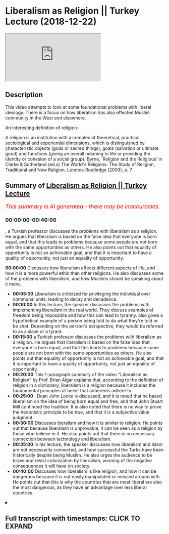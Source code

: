 # Liberalism as Religion || Turkey Lecture (2018-12-22)

<iframe loading='lazy' allow='autoplay' src='https://www.youtube.com/embed/K_5-JhJPTFY'></iframe>

## Description

This video attempts to look at some foundational problems with liberal ideology. There is a focus on how liberalism has also effected Muslim community in the West and elsewhere.

An interesting definition of religion :

A religion is an institution with a complex of theoretical, practical, sociological and experiential
dimensions, which is distinguished by characteristic objects (gods or sacred things), goals
(salvation or ultimate good) and functions (giving an overall meaning to life or providing the
identity or cohesion of a social group).
Byrne, ‘Religion and the Religious’ in Clarke & Sutherland (ed.s) The World's Religions: The Study of Religion, Traditional and New Religion. London: Routledge (2003), p. 7

## Summary of [Liberalism as Religion || Turkey Lecture](https://www.youtube.com/watch?v=K_5-JhJPTFY)

*<span style="color:red; font-size:125%">This summary is AI generated - there may be inaccuracies</span>. [](/)*

### <a onclick="modifyYTiframeseektime('0')">00:00:00-00:40:00</a>

, a Turkish professor discusses the problems with liberalism as a religion. He argues that liberalism is based on the false idea that everyone is born equal, and that this leads to problems because some people are not born with the same opportunities as others. He also points out that equality of opportunity is not an achievable goal, and that it is important to have a quality of opportunity, not just an equality of opportunity.

**<a onclick="modifyYTiframeseektime('0')">00:00:00</a>** Discusses how liberalism affects different aspects of life, and how it is a more powerful ethic than other religions. He also discusses some of the problems with liberalism, and how Muslims should be speaking about it more.

* **<a onclick="modifyYTiframeseektime('300')">00:05:00</a>** Liberalism is criticized for privileging the individual over communal units, leading to decay and decadence.
* **<a onclick="modifyYTiframeseektime('600')">00:10:00</a>** In this lecture, the speaker discusses the problems with implementing liberalism in the real world. They discuss examples of freedom being impossible and how this can lead to tyranny. also gives a hypothetical example of a person being told to do what they're told or be shot. Depending on the person's perspective, they would be referred to as a slave or a tyrant.
* **<a onclick="modifyYTiframeseektime('900')">00:15:00</a>**  a Turkish professor discusses the problems with liberalism as a religion. He argues that liberalism is based on the false idea that everyone is born equal, and that this leads to problems because some people are not born with the same opportunities as others. He also points out that equality of opportunity is not an achievable goal, and that it is important to have a quality of opportunity, not just an equality of opportunity.
* **<a onclick="modifyYTiframeseektime('1200')">00:20:00</a>** This 1-paragraph summary of the video "Liberalism as Religion" by Prof. Brian Algar explains that, according to the definition of religion in a dictionary, liberalism is a religion because it includes the fundamental principles of belief that adherents adhere to.
* **<a onclick="modifyYTiframeseektime('1500')">00:25:00</a>** , Dean John Locke is discussed, and it is noted that he based liberalism on the idea of being born equal and free, and that John Stuart Mill continued the tradition. It is also noted that there is no way to prove the hedonistic principle to be true, and that it is a subjective value judgment.
* **<a onclick="modifyYTiframeseektime('1800')">00:30:00</a>** Discusses iberalism and how it is similar to religion. He points out that because liberalism is unprovable, it can be seen as a religion by those who believe in it. He also points out that there is no necessary connection between technology and liberalism.
* **<a onclick="modifyYTiframeseektime('2100')">00:35:00</a>** In his lecture, the speaker discusses how liberalism and Islam are not necessarily connected, and how successful the Turks have been historically despite being Muslim. He also urges the audience to be brave and resist colonization by liberalism, warning of the negative consequences it will have on society.
* **<a onclick="modifyYTiframeseektime('2400')">00:40:00</a>** Discusses how liberalism is like religion, and how it can be dangerous because it is not easily manipulated or messed around with. He points out that this is why the countries that are most liberal are also the most dangerous, as they have an advantage over less liberal countries.

<details><summary><h2>Full transcript with timestamps: CLICK TO EXPAND</h2></summary>

<a onclick="modifyYTiframeseektime('0')">0:00:00</a> okay Sarah you're gone knocks Erica and  
<a onclick="modifyYTiframeseektime('4')">0:00:04</a> iron Fox my ass for Easter piston and  
<a onclick="modifyYTiframeseektime('8')">0:00:08</a> the piston of the facility was fighting  
<a onclick="modifyYTiframeseektime('14')">0:00:14</a> so I want to over you all here as our  
<a onclick="modifyYTiframeseektime('19')">0:00:19</a> first event of the year  
<a onclick="modifyYTiframeseektime('20')">0:00:20</a> as a newly forming student society and  
<a onclick="modifyYTiframeseektime('25')">0:00:25</a> as we all know liberalism  
<a onclick="modifyYTiframeseektime('29')">0:00:29</a> you know affects our big rifle up from  
<a onclick="modifyYTiframeseektime('32')">0:00:32</a> every point every aspect and the more  
<a onclick="modifyYTiframeseektime('35')">0:00:35</a> than just to use and family it max  
<a onclick="modifyYTiframeseektime('39')">0:00:39</a> it impacts your our life and like from  
<a onclick="modifyYTiframeseektime('45')">0:00:45</a> society to family to politics to work  
<a onclick="modifyYTiframeseektime('47')">0:00:47</a> ethics and first almost everything and  
<a onclick="modifyYTiframeseektime('51')">0:00:51</a> therefore we have our honored honorable  
<a onclick="modifyYTiframeseektime('57')">0:00:57</a> guests and conducted a talk about who  
<a onclick="modifyYTiframeseektime('60')">0:01:00</a> lives in here and to talk about how much  
<a onclick="modifyYTiframeseektime('67')">0:01:07</a> she's up a little bit info he's a  
<a onclick="modifyYTiframeseektime('70')">0:01:10</a> British debater and public speaker of  
<a onclick="modifyYTiframeseektime('73')">0:01:13</a> Egyptian descent who in caves and  
<a onclick="modifyYTiframeseektime('75')">0:01:15</a> discussions and politics on wide variety  
<a onclick="modifyYTiframeseektime('77')">0:01:17</a> of topics including religion politics  
<a onclick="modifyYTiframeseektime('80')">0:01:20</a> and society he completed a BA in  
<a onclick="modifyYTiframeseektime('83')">0:01:23</a> politics and MA in history from Queen  
<a onclick="modifyYTiframeseektime('86')">0:01:26</a> Mary University he has told and  
<a onclick="modifyYTiframeseektime('88')">0:01:28</a> instructed closest or nearby readings  
<a onclick="modifyYTiframeseektime('90')">0:01:30</a> and language in many contexts  
<a onclick="modifyYTiframeseektime('92')">0:01:32</a> he has numerous is as live in some  
<a onclick="modifyYTiframeseektime('94')">0:01:34</a> Islamic Sciences and has study in  
<a onclick="modifyYTiframeseektime('96')">0:01:36</a> multiple Islamic seminary including  
<a onclick="modifyYTiframeseektime('100')">0:01:40</a> Asian including Asia to the Institute  
<a onclick="modifyYTiframeseektime('102')">0:01:42</a> which employs a traditional for  
<a onclick="modifyYTiframeseektime('105')">0:01:45</a> attendance part of teaching the  
<a onclick="modifyYTiframeseektime('108')">0:01:48</a> sacrifices Mohammed is currently during  
<a onclick="modifyYTiframeseektime('112')">0:01:52</a> political stories research in some  
<a onclick="modifyYTiframeseektime('114')">0:01:54</a> cities across University of London so I  
<a onclick="modifyYTiframeseektime('118')">0:01:58</a> want to invite for further up to the  
<a onclick="modifyYTiframeseektime('121')">0:02:01</a> stage and on to the speech  
<a onclick="modifyYTiframeseektime('126')">0:02:06</a> so I wanna come what happens layer get  
<a onclick="modifyYTiframeseektime('130')">0:02:10</a> handle a lot of celebs will laugh on le  
<a onclick="modifyYTiframeseektime('133')">0:02:13</a> us I ve woman will air this topic of  
<a onclick="modifyYTiframeseektime('137')">0:02:17</a> liberalism is a very very important one  
<a onclick="modifyYTiframeseektime('139')">0:02:19</a> not least because liberalism is the  
<a onclick="modifyYTiframeseektime('143')">0:02:23</a> leading ethic of the Western world and  
<a onclick="modifyYTiframeseektime('146')">0:02:26</a> obviously the Western world which is the  
<a onclick="modifyYTiframeseektime('150')">0:02:30</a> Europeans and their extensions whose  
<a onclick="modifyYTiframeseektime('152')">0:02:32</a> America now are the hegemonic powers of  
<a onclick="modifyYTiframeseektime('155')">0:02:35</a> the world so to talk about liberalism is  
<a onclick="modifyYTiframeseektime('159')">0:02:39</a> to talk about a very important topic  
<a onclick="modifyYTiframeseektime('161')">0:02:41</a> which I believe in our circles as  
<a onclick="modifyYTiframeseektime('166')">0:02:46</a> Muslims is not spoken about as much as  
<a onclick="modifyYTiframeseektime('169')">0:02:49</a> it should be  
<a onclick="modifyYTiframeseektime('170')">0:02:50</a> there was a time where maybe in Islamic  
<a onclick="modifyYTiframeseektime('174')">0:02:54</a> circles we thought that the global  
<a onclick="modifyYTiframeseektime('176')">0:02:56</a> competitor to Islamic ethics was other  
<a onclick="modifyYTiframeseektime('181')">0:03:01</a> religions so we think for example of  
<a onclick="modifyYTiframeseektime('184')">0:03:04</a> Christianity we think for example of  
<a onclick="modifyYTiframeseektime('187')">0:03:07</a> potentially Hinduism and so on but  
<a onclick="modifyYTiframeseektime('191')">0:03:11</a> research suggests to us that liberalism  
<a onclick="modifyYTiframeseektime('194')">0:03:14</a> is more powerful in terms of demographic  
<a onclick="modifyYTiframeseektime('199')">0:03:19</a> effect than all of those religions and  
<a onclick="modifyYTiframeseektime('202')">0:03:22</a> could be said to be in many ways more  
<a onclick="modifyYTiframeseektime('206')">0:03:26</a> penetrating than even the Islamic ethic  
<a onclick="modifyYTiframeseektime('209')">0:03:29</a> ironically even in Muslim countries so  
<a onclick="modifyYTiframeseektime('212')">0:03:32</a> it's a very important topic to discuss  
<a onclick="modifyYTiframeseektime('215')">0:03:35</a> and I want to divide what I'm going to  
<a onclick="modifyYTiframeseektime('217')">0:03:37</a> talk about today into three different  
<a onclick="modifyYTiframeseektime('218')">0:03:38</a> subsections I don't want to spend too  
<a onclick="modifyYTiframeseektime('221')">0:03:41</a> much time here talking I want to spend a  
<a onclick="modifyYTiframeseektime('223')">0:03:43</a> little bit more time interacting so we  
<a onclick="modifyYTiframeseektime('225')">0:03:45</a> can have a question answer session we  
<a onclick="modifyYTiframeseektime('226')">0:03:46</a> have an all-star cast from London and  
<a onclick="modifyYTiframeseektime('229')">0:03:49</a> Charlotte so it's not just gonna be me  
<a onclick="modifyYTiframeseektime('230')">0:03:50</a> taking the questions it's gonna be me  
<a onclick="modifyYTiframeseektime('233')">0:03:53</a> brother zakir husain brother Hashim I'm  
<a onclick="modifyYTiframeseektime('236')">0:03:56</a> brother Mansour who you guys might be  
<a onclick="modifyYTiframeseektime('238')">0:03:58</a> familiar with all of which have their  
<a onclick="modifyYTiframeseektime('241')">0:04:01</a> kind of subject-specific specialism and  
<a onclick="modifyYTiframeseektime('243')">0:04:03</a> have engaged in numerous debates in and  
<a onclick="modifyYTiframeseektime('246')">0:04:06</a> of themselves so that's something  
<a onclick="modifyYTiframeseektime('248')">0:04:08</a> insha'Allah we can look forward to so  
<a onclick="modifyYTiframeseektime('250')">0:04:10</a> I'm gonna divide this discussion to  
<a onclick="modifyYTiframeseektime('252')">0:04:12</a> three different parts just for brevity  
<a onclick="modifyYTiframeseektime('254')">0:04:14</a> and conciseness the first thing I'm  
<a onclick="modifyYTiframeseektime('257')">0:04:17</a> going to talk about is the discussion  
<a onclick="modifyYTiframeseektime('261')">0:04:21</a> surrounding liberalism in academia the  
<a onclick="modifyYTiframeseektime('264')">0:04:24</a> discussion surrounding liberalism in  
<a onclick="modifyYTiframeseektime('266')">0:04:26</a> academia and in this we're talking about  
<a onclick="modifyYTiframeseektime('269')">0:04:29</a> we're going to be talking about some of  
<a onclick="modifyYTiframeseektime('271')">0:04:31</a> the common critiques of liberalism by  
<a onclick="modifyYTiframeseektime('275')">0:04:35</a> you know academics in the Western world  
<a onclick="modifyYTiframeseektime('278')">0:04:38</a> for example the second thing we're gonna  
<a onclick="modifyYTiframeseektime('280')">0:04:40</a> talk about are the problems with  
<a onclick="modifyYTiframeseektime('283')">0:04:43</a> liberalism even as identified by  
<a onclick="modifyYTiframeseektime('285')">0:04:45</a> liberals themselves some of the issues  
<a onclick="modifyYTiframeseektime('289')">0:04:49</a> when you put liberalism and practical  
<a onclick="modifyYTiframeseektime('291')">0:04:51</a> implementation what are some of the  
<a onclick="modifyYTiframeseektime('293')">0:04:53</a> issues with liberalism and number three  
<a onclick="modifyYTiframeseektime('296')">0:04:56</a> we're going to be talking about the but  
<a onclick="modifyYTiframeseektime('299')">0:04:59</a> it's a big word here I'm going to try  
<a onclick="modifyYTiframeseektime('301')">0:05:01</a> and simplify it when we get to it but  
<a onclick="modifyYTiframeseektime('302')">0:05:02</a> the epistemological problem of him of  
<a onclick="modifyYTiframeseektime('304')">0:05:04</a> liberalism meaning how do we get to know  
<a onclick="modifyYTiframeseektime('307')">0:05:07</a> if the liberalism is true can we prove  
<a onclick="modifyYTiframeseektime('309')">0:05:09</a> it's true and so on and I've done an  
<a onclick="modifyYTiframeseektime('311')">0:05:11</a> essay on this you can check on salamba  
<a onclick="modifyYTiframeseektime('313')">0:05:13</a> aldo UK on a publication section this  
<a onclick="modifyYTiframeseektime('315')">0:05:15</a> was what I focused on in the essay the  
<a onclick="modifyYTiframeseektime('319')">0:05:19</a> epistemological problem of liberalism so  
<a onclick="modifyYTiframeseektime('322')">0:05:22</a> these are the three things that  
<a onclick="modifyYTiframeseektime('323')">0:05:23</a> obviously will link this to Islamic  
<a onclick="modifyYTiframeseektime('324')">0:05:24</a> society and so on so just to get started  
<a onclick="modifyYTiframeseektime('327')">0:05:27</a> with this in terms of liberalism in  
<a onclick="modifyYTiframeseektime('331')">0:05:31</a> terms of the academic discussions that  
<a onclick="modifyYTiframeseektime('334')">0:05:34</a> are had by academics you could say there  
<a onclick="modifyYTiframeseektime('338')">0:05:38</a> have been many different kinds of  
<a onclick="modifyYTiframeseektime('339')">0:05:39</a> critiques levied against liberals by  
<a onclick="modifyYTiframeseektime('342')">0:05:42</a> different Western scholars for example  
<a onclick="modifyYTiframeseektime('347')">0:05:47</a> very famous is the Marxist critique of  
<a onclick="modifyYTiframeseektime('350')">0:05:50</a> economic liberalism the Marxist critique  
<a onclick="modifyYTiframeseektime('353')">0:05:53</a> of economic liberalism and liberalism  
<a onclick="modifyYTiframeseektime('356')">0:05:56</a> itself should not be seen as one  
<a onclick="modifyYTiframeseektime('357')">0:05:57</a> monolithic thing it's divided into  
<a onclick="modifyYTiframeseektime('359')">0:05:59</a> social you know some people to make  
<a onclick="modifyYTiframeseektime('362')">0:06:02</a> things simple divided into social  
<a onclick="modifyYTiframeseektime('364')">0:06:04</a> economic and political yeah so we have  
<a onclick="modifyYTiframeseektime('367')">0:06:07</a> Marxist critiques utilitarian critiques  
<a onclick="modifyYTiframeseektime('369')">0:06:09</a> I mean even Jeremy Bentham himself  
<a onclick="modifyYTiframeseektime('371')">0:06:11</a> attacked what would be then referred to  
<a onclick="modifyYTiframeseektime('374')">0:06:14</a> as liberalism but what's become quite  
<a onclick="modifyYTiframeseektime('377')">0:06:17</a> popular nowadays is something called the  
<a onclick="modifyYTiframeseektime('379')">0:06:19</a> communitarian critique of liberalism  
<a onclick="modifyYTiframeseektime('383')">0:06:23</a> communitarian now who are the  
<a onclick="modifyYTiframeseektime('384')">0:06:24</a> communitarians the communitarians are  
<a onclick="modifyYTiframeseektime('387')">0:06:27</a> basically a group of scholars like  
<a onclick="modifyYTiframeseektime('389')">0:06:29</a> Charles Taylor and Michael Sandel who  
<a onclick="modifyYTiframeseektime('393')">0:06:33</a> who say that liberalism is problematic  
<a onclick="modifyYTiframeseektime('395')">0:06:35</a> because it references the individual in  
<a onclick="modifyYTiframeseektime('399')">0:06:39</a> abstract ation in other words human  
<a onclick="modifyYTiframeseektime('402')">0:06:42</a> beings are not individualistic by  
<a onclick="modifyYTiframeseektime('405')">0:06:45</a> psychological and social necessity there  
<a onclick="modifyYTiframeseektime('408')">0:06:48</a> are more communal creatures hence the  
<a onclick="modifyYTiframeseektime('411')">0:06:51</a> name communitarian so they say that why  
<a onclick="modifyYTiframeseektime('413')">0:06:53</a> do we give they ask the question why do  
<a onclick="modifyYTiframeseektime('415')">0:06:55</a> we give primacy why do we prioritize the  
<a onclick="modifyYTiframeseektime('418')">0:06:58</a> individual over and above for instance  
<a onclick="modifyYTiframeseektime('423')">0:07:03</a> familial or communal units why is it  
<a onclick="modifyYTiframeseektime('427')">0:07:07</a> that the individual they ask yes is  
<a onclick="modifyYTiframeseektime('430')">0:07:10</a> prioritized through human rights because  
<a onclick="modifyYTiframeseektime('433')">0:07:13</a> if you look at for example view and  
<a onclick="modifyYTiframeseektime('434')">0:07:14</a> Human Rights of the 30 articles of the  
<a onclick="modifyYTiframeseektime('436')">0:07:16</a> UN Human Rights you'll find that most of  
<a onclick="modifyYTiframeseektime('439')">0:07:19</a> them if not all of them are centered  
<a onclick="modifyYTiframeseektime('441')">0:07:21</a> around individual human rights you don't  
<a onclick="modifyYTiframeseektime('444')">0:07:24</a> really find as much emphasis if any  
<a onclick="modifyYTiframeseektime('447')">0:07:27</a> emphasis at all on communal or fam  
<a onclick="modifyYTiframeseektime('450')">0:07:30</a> familial rights you don't find that so  
<a onclick="modifyYTiframeseektime('453')">0:07:33</a> the the communitarians would argue this  
<a onclick="modifyYTiframeseektime('455')">0:07:35</a> is problem this is problematic because  
<a onclick="modifyYTiframeseektime('457')">0:07:37</a> why is it that you've been given why is  
<a onclick="modifyYTiframeseektime('461')">0:07:41</a> it that you have this false  
<a onclick="modifyYTiframeseektime('462')">0:07:42</a> presupposition that we are autonomous  
<a onclick="modifyYTiframeseektime('466')">0:07:46</a> and independent when in fact the truth  
<a onclick="modifyYTiframeseektime('468')">0:07:48</a> is were not autonomous and we're totally  
<a onclick="modifyYTiframeseektime('471')">0:07:51</a> interdependent we are dependent  
<a onclick="modifyYTiframeseektime('473')">0:07:53</a> therefore and so this is the the  
<a onclick="modifyYTiframeseektime('477')">0:07:57</a> argument and say that as a result of  
<a onclick="modifyYTiframeseektime('478')">0:07:58</a> that this causes bald decadence and  
<a onclick="modifyYTiframeseektime('480')">0:08:00</a> decay because when you prioritize the  
<a onclick="modifyYTiframeseektime('485')">0:08:05</a> individual over and above the family  
<a onclick="modifyYTiframeseektime('487')">0:08:07</a> units and the communal units then what  
<a onclick="modifyYTiframeseektime('489')">0:08:09</a> you have is you have the individuals  
<a onclick="modifyYTiframeseektime('493')">0:08:13</a> atomized this is the word they use  
<a onclick="modifyYTiframeseektime('495')">0:08:15</a> atomized in society almost as if to say  
<a onclick="modifyYTiframeseektime('498')">0:08:18</a> that there is no common linkage between  
<a onclick="modifyYTiframeseektime('500')">0:08:20</a> those individuals now live the  
<a onclick="modifyYTiframeseektime('503')">0:08:23</a> individual individual ists the Liberals  
<a onclick="modifyYTiframeseektime('505')">0:08:25</a> they come back and they say but this is  
<a onclick="modifyYTiframeseektime('507')">0:08:27</a> not necessarily the case you can still  
<a onclick="modifyYTiframeseektime('509')">0:08:29</a> give preference to the individual whilst  
<a onclick="modifyYTiframeseektime('512')">0:08:32</a> at the same time you know considering  
<a onclick="modifyYTiframeseektime('515')">0:08:35</a> communal linkages etc but the case  
<a onclick="modifyYTiframeseektime('519')">0:08:39</a> stands for the communitarian  
<a onclick="modifyYTiframeseektime('521')">0:08:41</a> they say look look at society they look  
<a onclick="modifyYTiframeseektime('524')">0:08:44</a> at sociological statistics say  
<a onclick="modifyYTiframeseektime('527')">0:08:47</a> for instance the amount of people the  
<a onclick="modifyYTiframeseektime('529')">0:08:49</a> amount of rape that's going on the  
<a onclick="modifyYTiframeseektime('530')">0:08:50</a> amount of murder that's going on the  
<a onclick="modifyYTiframeseektime('531')">0:08:51</a> amount of XY is that all of those say  
<a onclick="modifyYTiframeseektime('533')">0:08:53</a> the destruction of the family unit and  
<a onclick="modifyYTiframeseektime('535')">0:08:55</a> so on you know and they look at these  
<a onclick="modifyYTiframeseektime('537')">0:08:57</a> indicators as indicative of the  
<a onclick="modifyYTiframeseektime('540')">0:09:00</a> individualistic effect if you like this  
<a onclick="modifyYTiframeseektime('543')">0:09:03</a> is the problem of liberalism they would  
<a onclick="modifyYTiframeseektime('544')">0:09:04</a> say and there's there's an additional  
<a onclick="modifyYTiframeseektime('547')">0:09:07</a> interesting criticism which is that I  
<a onclick="modifyYTiframeseektime('552')">0:09:12</a> think this was made by Michael Sandel  
<a onclick="modifyYTiframeseektime('554')">0:09:14</a> where he said that look liberalism  
<a onclick="modifyYTiframeseektime('557')">0:09:17</a> claims to be neutral it claims to be  
<a onclick="modifyYTiframeseektime('560')">0:09:20</a> neutral so in other words by nature it  
<a onclick="modifyYTiframeseektime('563')">0:09:23</a> doesn't try to favor any of any  
<a onclick="modifyYTiframeseektime('566')">0:09:26</a> particular religious or moral ethic it  
<a onclick="modifyYTiframeseektime('568')">0:09:28</a> doesn't do that but by given individuals  
<a onclick="modifyYTiframeseektime('571')">0:09:31</a> rights and defining what those rights  
<a onclick="modifyYTiframeseektime('574')">0:09:34</a> are you've introduced an ethic here  
<a onclick="modifyYTiframeseektime('577')">0:09:37</a> which is biased by definition so you  
<a onclick="modifyYTiframeseektime('580')">0:09:40</a> can't maintain a neutral thesis and at  
<a onclick="modifyYTiframeseektime('583')">0:09:43</a> the same time say well individuals  
<a onclick="modifyYTiframeseektime('586')">0:09:46</a> should be given preference because this  
<a onclick="modifyYTiframeseektime('587')">0:09:47</a> would be a contradiction and this is a  
<a onclick="modifyYTiframeseektime('589')">0:09:49</a> very good argument it's a very strong  
<a onclick="modifyYTiframeseektime('591')">0:09:51</a> argument because how could it be the  
<a onclick="modifyYTiframeseektime('593')">0:09:53</a> case that liberalism is on one hand  
<a onclick="modifyYTiframeseektime('597')">0:09:57</a> neutral objective meaning it's looking  
<a onclick="modifyYTiframeseektime('601')">0:10:01</a> at all things equally to use libertarian  
<a onclick="modifyYTiframeseektime('605')">0:10:05</a> jargon but at the same time it's giving  
<a onclick="modifyYTiframeseektime('609')">0:10:09</a> more preference to individual rights  
<a onclick="modifyYTiframeseektime('611')">0:10:11</a> over and above familial and communal  
<a onclick="modifyYTiframeseektime('612')">0:10:12</a> rights this is not a neutral objective  
<a onclick="modifyYTiframeseektime('615')">0:10:15</a> stance and so someone like Michael  
<a onclick="modifyYTiframeseektime('617')">0:10:17</a> Sandel will say there should be a  
<a onclick="modifyYTiframeseektime('621')">0:10:21</a> process of arbitration whereby all of  
<a onclick="modifyYTiframeseektime('625')">0:10:25</a> the ideas even if they are moral ideas  
<a onclick="modifyYTiframeseektime('627')">0:10:27</a> or if they're religious ideas are put on  
<a onclick="modifyYTiframeseektime('630')">0:10:30</a> the table and there is a democratization  
<a onclick="modifyYTiframeseektime('632')">0:10:32</a> of ideas in this sense and then a  
<a onclick="modifyYTiframeseektime('635')">0:10:35</a> process of arbitration where we choose  
<a onclick="modifyYTiframeseektime('638')">0:10:38</a> which ones we think are the right ones  
<a onclick="modifyYTiframeseektime('641')">0:10:41</a> or the correct ones and so on because  
<a onclick="modifyYTiframeseektime('642')">0:10:42</a> the neutral thesis cannot be maintained  
<a onclick="modifyYTiframeseektime('645')">0:10:45</a> so if the mutual caesars cannot be  
<a onclick="modifyYTiframeseektime('647')">0:10:47</a> maintained you might as well put  
<a onclick="modifyYTiframeseektime('649')">0:10:49</a> everything on the table and let people  
<a onclick="modifyYTiframeseektime('651')">0:10:51</a> decide and this is a very strong  
<a onclick="modifyYTiframeseektime('654')">0:10:54</a> argument but of course this is where you  
<a onclick="modifyYTiframeseektime('656')">0:10:56</a> find tensions between secularism lip  
<a onclick="modifyYTiframeseektime('659')">0:10:59</a> and democracy because we always think  
<a onclick="modifyYTiframeseektime('663')">0:11:03</a> that liberal democracies liberalism and  
<a onclick="modifyYTiframeseektime('667')">0:11:07</a> democracy work hand-in-hand like a hand  
<a onclick="modifyYTiframeseektime('669')">0:11:09</a> in a glove but there are tensions  
<a onclick="modifyYTiframeseektime('671')">0:11:11</a> between liberalism and democracy and  
<a onclick="modifyYTiframeseektime('674')">0:11:14</a> secularism and this is one of them you  
<a onclick="modifyYTiframeseektime('676')">0:11:16</a> can have in liberal democracies as  
<a onclick="modifyYTiframeseektime('678')">0:11:18</a> possible and you can have Democratic  
<a onclick="modifyYTiframeseektime('679')">0:11:19</a> tyrannies that's also possible so it's  
<a onclick="modifyYTiframeseektime('682')">0:11:22</a> not necessarily the case that just  
<a onclick="modifyYTiframeseektime('684')">0:11:24</a> because you have liberalism that you  
<a onclick="modifyYTiframeseektime('686')">0:11:26</a> should have democracy and secularism as  
<a onclick="modifyYTiframeseektime('688')">0:11:28</a> always following suit like a shadow of  
<a onclick="modifyYTiframeseektime('689')">0:11:29</a> the intellectual ideology no it doesn't  
<a onclick="modifyYTiframeseektime('692')">0:11:32</a> work like that and so therefore we see  
<a onclick="modifyYTiframeseektime('696')">0:11:36</a> here some tensions because secularism is  
<a onclick="modifyYTiframeseektime('701')">0:11:41</a> the you're divorcing the state and  
<a onclick="modifyYTiframeseektime('704')">0:11:44</a> religion and the church but according to  
<a onclick="modifyYTiframeseektime('707')">0:11:47</a> these kinds of communitarian theses you  
<a onclick="modifyYTiframeseektime('710')">0:11:50</a> shouldn't divorce them because by  
<a onclick="modifyYTiframeseektime('712')">0:11:52</a> divorcing them  
<a onclick="modifyYTiframeseektime('713')">0:11:53</a> you're not giving that human being in  
<a onclick="modifyYTiframeseektime('716')">0:11:56</a> society an ability to express their  
<a onclick="modifyYTiframeseektime('720')">0:12:00</a> identity in the most democratic or  
<a onclick="modifyYTiframeseektime('722')">0:12:02</a> liberal way possible you can't tell  
<a onclick="modifyYTiframeseektime('724')">0:12:04</a> someone look be yourself do whatever you  
<a onclick="modifyYTiframeseektime('726')">0:12:06</a> want to do and then they tell you look  
<a onclick="modifyYTiframeseektime('728')">0:12:08</a> I'm a Muslim I'm a Christian I'm a Jew  
<a onclick="modifyYTiframeseektime('730')">0:12:10</a> and so on and you say but hold on all of  
<a onclick="modifyYTiframeseektime('732')">0:12:12</a> that stuff we don't want to hear about  
<a onclick="modifyYTiframeseektime('733')">0:12:13</a> it but that's that is what defines the  
<a onclick="modifyYTiframeseektime('735')">0:12:15</a> individual so communitarian would say  
<a onclick="modifyYTiframeseektime('737')">0:12:17</a> this is a contradiction you can't tell  
<a onclick="modifyYTiframeseektime('740')">0:12:20</a> me to express myself but then when I  
<a onclick="modifyYTiframeseektime('742')">0:12:22</a> come to do so through religious  
<a onclick="modifyYTiframeseektime('744')">0:12:24</a> terminologies for example or phraseology  
<a onclick="modifyYTiframeseektime('746')">0:12:26</a> you tell me to be quiet  
<a onclick="modifyYTiframeseektime('748')">0:12:28</a> and this is why secularism is  
<a onclick="modifyYTiframeseektime('751')">0:12:31</a> problematic from a liberal perspective  
<a onclick="modifyYTiframeseektime('753')">0:12:33</a> and that's never thought about we always  
<a onclick="modifyYTiframeseektime('756')">0:12:36</a> saw a wise secular and secularism  
<a onclick="modifyYTiframeseektime('757')">0:12:37</a> problematic then we go into religious  
<a onclick="modifyYTiframeseektime('759')">0:12:39</a> jargon oh because it goes against God's  
<a onclick="modifyYTiframeseektime('761')">0:12:41</a> law and whatnot we don't even need to go  
<a onclick="modifyYTiframeseektime('762')">0:12:42</a> there we can we can show you how  
<a onclick="modifyYTiframeseektime('765')">0:12:45</a> secularism is problematic from a liberal  
<a onclick="modifyYTiframeseektime('768')">0:12:48</a> perspective when was the last time you  
<a onclick="modifyYTiframeseektime('770')">0:12:50</a> heard that ever being said by someone  
<a onclick="modifyYTiframeseektime('771')">0:12:51</a> right or liberalism is problematic from  
<a onclick="modifyYTiframeseektime('774')">0:12:54</a> a democratic perspective and so on these  
<a onclick="modifyYTiframeseektime('778')">0:12:58</a> tensions exist so with this I'm going to  
<a onclick="modifyYTiframeseektime('782')">0:13:02</a> move on swiftly to the next part of this  
<a onclick="modifyYTiframeseektime('786')">0:13:06</a> discussion which i think is an easy way  
<a onclick="modifyYTiframeseektime('788')">0:13:08</a> to segue now because we talked about  
<a onclick="modifyYTiframeseektime('790')">0:13:10</a> what are the problems in implementing  
<a onclick="modifyYTiframeseektime('794')">0:13:14</a> with liberalism and I've already kind of  
<a onclick="modifyYTiframeseektime('797')">0:13:17</a> touched upon this is that you have these  
<a onclick="modifyYTiframeseektime('800')">0:13:20</a> superfluous notions these abstracted  
<a onclick="modifyYTiframeseektime('803')">0:13:23</a> notions that only makes sense in the  
<a onclick="modifyYTiframeseektime('806')">0:13:26</a> theoretical world and one once you put  
<a onclick="modifyYTiframeseektime('808')">0:13:28</a> them in the real world they don't really  
<a onclick="modifyYTiframeseektime('810')">0:13:30</a> mean much I'll give you a couple of  
<a onclick="modifyYTiframeseektime('811')">0:13:31</a> examples one of them is freedom  
<a onclick="modifyYTiframeseektime('815')">0:13:35</a> obviously a liberal believes in freedom  
<a onclick="modifyYTiframeseektime('817')">0:13:37</a> yes so what is liberalism say look is  
<a onclick="modifyYTiframeseektime('819')">0:13:39</a> freedom to do whatever I want to do if  
<a onclick="modifyYTiframeseektime('821')">0:13:41</a> you go on the dictionary the Oxford  
<a onclick="modifyYTiframeseektime('823')">0:13:43</a> Dictionary say go define freedom the  
<a onclick="modifyYTiframeseektime('826')">0:13:46</a> ability to do whatever you want to do  
<a onclick="modifyYTiframeseektime('828')">0:13:48</a> the ability to do whatever you want to  
<a onclick="modifyYTiframeseektime('831')">0:13:51</a> do  
<a onclick="modifyYTiframeseektime('831')">0:13:51</a> that's impossible for any human being  
<a onclick="modifyYTiframeseektime('834')">0:13:54</a> it's a utopian concept that has no  
<a onclick="modifyYTiframeseektime('838')">0:13:58</a> bearing on the real world how can you do  
<a onclick="modifyYTiframeseektime('840')">0:14:00</a> ever you want to do you're always going  
<a onclick="modifyYTiframeseektime('842')">0:14:02</a> to be curtailed by some kind of  
<a onclick="modifyYTiframeseektime('844')">0:14:04</a> environment or otherwise extraneous  
<a onclick="modifyYTiframeseektime('846')">0:14:06</a> variable yes if you go to the whatever  
<a onclick="modifyYTiframeseektime('850')">0:14:10</a> example you want to give them and  
<a onclick="modifyYTiframeseektime('852')">0:14:12</a> everything you're cut you can't do ever  
<a onclick="modifyYTiframeseektime('853')">0:14:13</a> you want to do simple as that okay you  
<a onclick="modifyYTiframeseektime('856')">0:14:16</a> cannot do whatever you want to do that's  
<a onclick="modifyYTiframeseektime('858')">0:14:18</a> a false notion so some define it like  
<a onclick="modifyYTiframeseektime('862')">0:14:22</a> Nozick and others like some liberal  
<a onclick="modifyYTiframeseektime('864')">0:14:24</a> thinkers as freedom from coercion so no  
<a onclick="modifyYTiframeseektime('869')">0:14:29</a> one is stopping you to do certain things  
<a onclick="modifyYTiframeseektime('872')">0:14:32</a> yes  
<a onclick="modifyYTiframeseektime('873')">0:14:33</a> and obviously this links to ideas of  
<a onclick="modifyYTiframeseektime('875')">0:14:35</a> tyranny and obviously all those things  
<a onclick="modifyYTiframeseektime('877')">0:14:37</a> let me give you a full experiment to  
<a onclick="modifyYTiframeseektime('880')">0:14:40</a> show you the problematic nature of this  
<a onclick="modifyYTiframeseektime('882')">0:14:42</a> kind of conception let me give you two  
<a onclick="modifyYTiframeseektime('885')">0:14:45</a> case studies you have case study one  
<a onclick="modifyYTiframeseektime('887')">0:14:47</a> somebody is there and you say listen  
<a onclick="modifyYTiframeseektime('893')">0:14:53</a> you're gonna do what I want or I'm gonna  
<a onclick="modifyYTiframeseektime('897')">0:14:57</a> shoot you I'm gonna kill you yes  
<a onclick="modifyYTiframeseektime('899')">0:14:59</a> what would you refer to that person as a  
<a onclick="modifyYTiframeseektime('901')">0:15:01</a> slave yes because they do what they want  
<a onclick="modifyYTiframeseektime('904')">0:15:04</a> this is this is exactly how you make a  
<a onclick="modifyYTiframeseektime('907')">0:15:07</a> slave a slave right if he doesn't do  
<a onclick="modifyYTiframeseektime('910')">0:15:10</a> what you want he's there consequences  
<a onclick="modifyYTiframeseektime('911')">0:15:11</a> death for example okay so it's that  
<a onclick="modifyYTiframeseektime('916')">0:15:16</a> person coerced yes because you're you're  
<a onclick="modifyYTiframeseektime('920')">0:15:20</a> telling them do this or else this you're  
<a onclick="modifyYTiframeseektime('922')">0:15:22</a> blackmailing them yes what if I say  
<a onclick="modifyYTiframeseektime('925')">0:15:25</a> you live in a very impoverished country  
<a onclick="modifyYTiframeseektime('928')">0:15:28</a> and you have someone who's totally  
<a onclick="modifyYTiframeseektime('930')">0:15:30</a> disenfranchised and the only option they  
<a onclick="modifyYTiframeseektime('934')">0:15:34</a> have is to work that's the only option  
<a onclick="modifyYTiframeseektime('937')">0:15:37</a> otherwise they're gonna die you know the  
<a onclick="modifyYTiframeseektime('940')">0:15:40</a> only option they have is to work  
<a onclick="modifyYTiframeseektime('942')">0:15:42</a> otherwise you got a transnational  
<a onclick="modifyYTiframeseektime('943')">0:15:43</a> company comes in and says do do this  
<a onclick="modifyYTiframeseektime('947')">0:15:47</a> make this jumper you're gonna work 12  
<a onclick="modifyYTiframeseektime('950')">0:15:50</a> hours 18 hours if not we're gonna fire  
<a onclick="modifyYTiframeseektime('952')">0:15:52</a> you yeah you're finished so what's  
<a onclick="modifyYTiframeseektime('956')">0:15:56</a> really the difference there's a lack of  
<a onclick="modifyYTiframeseektime('958')">0:15:58</a> options on both of those in both of  
<a onclick="modifyYTiframeseektime('961')">0:16:01</a> those examples you could argue well the  
<a onclick="modifyYTiframeseektime('963')">0:16:03</a> second person has some degree of  
<a onclick="modifyYTiframeseektime('964')">0:16:04</a> autonomy here but what what is that  
<a onclick="modifyYTiframeseektime('966')">0:16:06</a> degree of all time you know in both  
<a onclick="modifyYTiframeseektime('968')">0:16:08</a> cases the person doesn't do what you  
<a onclick="modifyYTiframeseektime('970')">0:16:10</a> want to do they're gonna die so the  
<a onclick="modifyYTiframeseektime('972')">0:16:12</a> economic conditions led one person yes  
<a onclick="modifyYTiframeseektime('976')">0:16:16</a> to be forced or coerced in effect into a  
<a onclick="modifyYTiframeseektime('980')">0:16:20</a> certain reality we're in in the first  
<a onclick="modifyYTiframeseektime('983')">0:16:23</a> example obviously the the violent  
<a onclick="modifyYTiframeseektime('987')">0:16:27</a> ramifications led them to do what they  
<a onclick="modifyYTiframeseektime('989')">0:16:29</a> want to do so what is freedom then we  
<a onclick="modifyYTiframeseektime('991')">0:16:31</a> really have to reassess if you ask a  
<a onclick="modifyYTiframeseektime('993')">0:16:33</a> liberal what is freedom they won't give  
<a onclick="modifyYTiframeseektime('995')">0:16:35</a> you a comprehensive answer what is the  
<a onclick="modifyYTiframeseektime('996')">0:16:36</a> freedom you're fighting for what is the  
<a onclick="modifyYTiframeseektime('999')">0:16:39</a> freedom you're dying for they won't give  
<a onclick="modifyYTiframeseektime('1000')">0:16:40</a> you a comprehensive answer they can't  
<a onclick="modifyYTiframeseektime('1003')">0:16:43</a> give you a comprehensive answer because  
<a onclick="modifyYTiframeseektime('1004')">0:16:44</a> as soon as you put this idea of freedom  
<a onclick="modifyYTiframeseektime('1007')">0:16:47</a> into the real world although all of  
<a onclick="modifyYTiframeseektime('1009')">0:16:49</a> those questions come into play we're not  
<a onclick="modifyYTiframeseektime('1011')">0:16:51</a> free simple as that  
<a onclick="modifyYTiframeseektime('1012')">0:16:52</a> like Rousseau said man is born free but  
<a onclick="modifyYTiframeseektime('1014')">0:16:54</a> everywhere in Chains there is no exact  
<a onclick="modifyYTiframeseektime('1017')">0:16:57</a> freedom here there is only some freedoms  
<a onclick="modifyYTiframeseektime('1021')">0:17:01</a> and that's all there will ever be right  
<a onclick="modifyYTiframeseektime('1025')">0:17:05</a> another problematic notion is equality  
<a onclick="modifyYTiframeseektime('1028')">0:17:08</a> say we were born free we are born equal  
<a onclick="modifyYTiframeseektime('1033')">0:17:13</a> what you mean were born equal seriously  
<a onclick="modifyYTiframeseektime('1036')">0:17:16</a> this is it's problematic on every level  
<a onclick="modifyYTiframeseektime('1040')">0:17:20</a> we're definitely not born equal 100% not  
<a onclick="modifyYTiframeseektime('1044')">0:17:24</a> born equal by every psychological and  
<a onclick="modifyYTiframeseektime('1046')">0:17:26</a> scientific standard that's the one thing  
<a onclick="modifyYTiframeseektime('1048')">0:17:28</a> we can guarantee that we're not born  
<a onclick="modifyYTiframeseektime('1050')">0:17:30</a> equal anything else you can guarantee  
<a onclick="modifyYTiframeseektime('1051')">0:17:31</a> but we're not born equal unless you have  
<a onclick="modifyYTiframeseektime('1054')">0:17:34</a> twins that's maybe one case study where  
<a onclick="modifyYTiframeseektime('1057')">0:17:37</a> okay there's some son  
<a onclick="modifyYTiframeseektime('1059')">0:17:39</a> to be said about that but in most cases  
<a onclick="modifyYTiframeseektime('1061')">0:17:41</a> were born completely unequal  
<a onclick="modifyYTiframeseektime('1064')">0:17:44</a> psychologically physiologically  
<a onclick="modifyYTiframeseektime('1066')">0:17:46</a> biologically emotionally totally unequal  
<a onclick="modifyYTiframeseektime('1069')">0:17:49</a> we live in different parts of the world  
<a onclick="modifyYTiframeseektime('1071')">0:17:51</a> come from different families with  
<a onclick="modifyYTiframeseektime('1074')">0:17:54</a> different economic provisions some are  
<a onclick="modifyYTiframeseektime('1077')">0:17:57</a> born with diseases some others are not  
<a onclick="modifyYTiframeseektime('1079')">0:17:59</a> born with diseases some are born like  
<a onclick="modifyYTiframeseektime('1081')">0:18:01</a> this and some are even John Locke  
<a onclick="modifyYTiframeseektime('1083')">0:18:03</a> admitted this himself and his true  
<a onclick="modifyYTiframeseektime('1085')">0:18:05</a> treatises of government that he wrote  
<a onclick="modifyYTiframeseektime('1088')">0:18:08</a> one of the first books to kind of talk  
<a onclick="modifyYTiframeseektime('1091')">0:18:11</a> about the liberal position so what do we  
<a onclick="modifyYTiframeseektime('1094')">0:18:14</a> actually mean we were born equal  
<a onclick="modifyYTiframeseektime('1095')">0:18:15</a> it's just what do we mean by that how  
<a onclick="modifyYTiframeseektime('1099')">0:18:19</a> are we born equal so they've realized  
<a onclick="modifyYTiframeseektime('1101')">0:18:21</a> the problem with this it's a problematic  
<a onclick="modifyYTiframeseektime('1103')">0:18:23</a> notion what do we mean by equality so  
<a onclick="modifyYTiframeseektime('1107')">0:18:27</a> they've had to refine it and say look  
<a onclick="modifyYTiframeseektime('1108')">0:18:28</a> there's a difference between equality of  
<a onclick="modifyYTiframeseektime('1110')">0:18:30</a> opportunity and equality of outcome yes  
<a onclick="modifyYTiframeseektime('1114')">0:18:34</a> and what we're trying to do is secure an  
<a onclick="modifyYTiframeseektime('1117')">0:18:37</a> equality of opportunity not an equality  
<a onclick="modifyYTiframeseektime('1120')">0:18:40</a> of outcome or some would say yes we want  
<a onclick="modifyYTiframeseektime('1123')">0:18:43</a> equality of opportunity and equality of  
<a onclick="modifyYTiframeseektime('1125')">0:18:45</a> outcome but that's the discussion  
<a onclick="modifyYTiframeseektime('1127')">0:18:47</a> amongst themselves what equality of  
<a onclick="modifyYTiframeseektime('1129')">0:18:49</a> opportunity is in and of itself  
<a onclick="modifyYTiframeseektime('1130')">0:18:50</a> impossible what do you mean by equality  
<a onclick="modifyYTiframeseektime('1133')">0:18:53</a> of opportunity what do you really mean  
<a onclick="modifyYTiframeseektime('1136')">0:18:56</a> by the way do we all have the same  
<a onclick="modifyYTiframeseektime('1138')">0:18:58</a> should we all have the same  
<a onclick="modifyYTiframeseektime('1140')">0:19:00</a> opportunities because when you start  
<a onclick="modifyYTiframeseektime('1142')">0:19:02</a> bringing in the exception then you're  
<a onclick="modifyYTiframeseektime('1146')">0:19:06</a> gonna see too many exceptions as a  
<a onclick="modifyYTiframeseektime('1147')">0:19:07</a> disabled person they don't have the same  
<a onclick="modifyYTiframeseektime('1150')">0:19:10</a> opportunities as the rest of us should  
<a onclick="modifyYTiframeseektime('1151')">0:19:11</a> they have I mean when I came into this  
<a onclick="modifyYTiframeseektime('1153')">0:19:13</a> university I'm sure you have like a  
<a onclick="modifyYTiframeseektime('1155')">0:19:15</a> ramps and and and and and lifts and  
<a onclick="modifyYTiframeseektime('1158')">0:19:18</a> whatever for disabled people that are  
<a onclick="modifyYTiframeseektime('1159')">0:19:19</a> not the same for people that have  
<a onclick="modifyYTiframeseektime('1162')">0:19:22</a> functioning fully functional abilities  
<a onclick="modifyYTiframeseektime('1166')">0:19:26</a> that's not equality of opportunity  
<a onclick="modifyYTiframeseektime('1169')">0:19:29</a> should we have blind people driving  
<a onclick="modifyYTiframeseektime('1171')">0:19:31</a> buses that's not that's not equality of  
<a onclick="modifyYTiframeseektime('1174')">0:19:34</a> opportunity so uh we should have a  
<a onclick="modifyYTiframeseektime('1175')">0:19:35</a> quality of opportunity there for blind  
<a onclick="modifyYTiframeseektime('1178')">0:19:38</a> people should drive buses knows we have  
<a onclick="modifyYTiframeseektime('1182')">0:19:42</a> come  
<a onclick="modifyYTiframeseektime('1183')">0:19:43</a> there are so many examples of where it  
<a onclick="modifyYTiframeseektime('1186')">0:19:46</a> makes sense for there not to be an  
<a onclick="modifyYTiframeseektime('1187')">0:19:47</a> equality of opportunity so then we start  
<a onclick="modifyYTiframeseektime('1190')">0:19:50</a> questioning the whole preset yes we  
<a onclick="modifyYTiframeseektime('1194')">0:19:54</a> start questioning the whole precept to  
<a onclick="modifyYTiframeseektime('1195')">0:19:55</a> what extent should we have equality  
<a onclick="modifyYTiframeseektime('1197')">0:19:57</a> opportunity and usually a generally  
<a onclick="modifyYTiframeseektime('1201')">0:20:01</a> accepted rule or maxim is where we don't  
<a onclick="modifyYTiframeseektime('1204')">0:20:04</a> define the exception by the rule so  
<a onclick="modifyYTiframeseektime('1206')">0:20:06</a> you're not going to accept the rule by  
<a onclick="modifyYTiframeseektime('1207')">0:20:07</a> the exception when you have so many  
<a onclick="modifyYTiframeseektime('1209')">0:20:09</a> exceptions like this in society then the  
<a onclick="modifyYTiframeseektime('1212')">0:20:12</a> rule becomes undefined now it's  
<a onclick="modifyYTiframeseektime('1215')">0:20:15</a> problematic and that's why they talk  
<a onclick="modifyYTiframeseektime('1217')">0:20:17</a> about this amongst themselves how can we  
<a onclick="modifyYTiframeseektime('1218')">0:20:18</a> maintain an egalitarian Equal  
<a onclick="modifyYTiframeseektime('1222')">0:20:22</a> Opportunity premise when we're doing all  
<a onclick="modifyYTiframeseektime('1224')">0:20:24</a> of these things yes not everyone can  
<a onclick="modifyYTiframeseektime('1228')">0:20:28</a> vote children can't vote and so on  
<a onclick="modifyYTiframeseektime('1230')">0:20:30</a> there's so many examples why they have  
<a onclick="modifyYTiframeseektime('1232')">0:20:32</a> reasons for it but that's the that's  
<a onclick="modifyYTiframeseektime('1234')">0:20:34</a> that's the whole point if you have  
<a onclick="modifyYTiframeseektime('1235')">0:20:35</a> reasons for it's not equality of  
<a onclick="modifyYTiframeseektime('1236')">0:20:36</a> opportunity  
<a onclick="modifyYTiframeseektime('1237')">0:20:37</a> so these are some implementable things  
<a onclick="modifyYTiframeseektime('1241')">0:20:41</a> which are frankly contradictory when put  
<a onclick="modifyYTiframeseektime('1244')">0:20:44</a> into implementation and shows you the  
<a onclick="modifyYTiframeseektime('1249')">0:20:49</a> feeble nature of liberalism  
<a onclick="modifyYTiframeseektime('1251')">0:20:51</a> especially when putting contre  
<a onclick="modifyYTiframeseektime('1254')">0:20:54</a> distinction with other ideologies like  
<a onclick="modifyYTiframeseektime('1257')">0:20:57</a> democracy and secularism is feeble  
<a onclick="modifyYTiframeseektime('1260')">0:21:00</a> natures what are you actually trying to  
<a onclick="modifyYTiframeseektime('1262')">0:21:02</a> say all of your all of your precepts  
<a onclick="modifyYTiframeseektime('1266')">0:21:06</a> when put into implementation they change  
<a onclick="modifyYTiframeseektime('1269')">0:21:09</a> completely but usually when I have a  
<a onclick="modifyYTiframeseektime('1273')">0:21:13</a> discussion about liberalism I don't  
<a onclick="modifyYTiframeseektime('1274')">0:21:14</a> mention all of those points I mentioned  
<a onclick="modifyYTiframeseektime('1276')">0:21:16</a> my main argument with liberalism is not  
<a onclick="modifyYTiframeseektime('1278')">0:21:18</a> the communitarian argument the  
<a onclick="modifyYTiframeseektime('1281')">0:21:21</a> ontological argument the sociological  
<a onclick="modifyYTiframeseektime('1283')">0:21:23</a> it's not any of those things I've just  
<a onclick="modifyYTiframeseektime('1284')">0:21:24</a> mentioned these are good arguments yes  
<a onclick="modifyYTiframeseektime('1287')">0:21:27</a> you can use them but the argument I use  
<a onclick="modifyYTiframeseektime('1289')">0:21:29</a> is what you call the epistemological  
<a onclick="modifyYTiframeseektime('1290')">0:21:30</a> argument and this is a very important  
<a onclick="modifyYTiframeseektime('1295')">0:21:35</a> argument and that's why I explained it  
<a onclick="modifyYTiframeseektime('1296')">0:21:36</a> to you ok what I'm saying is why should  
<a onclick="modifyYTiframeseektime('1301')">0:21:41</a> we believe in liberalism now someone  
<a onclick="modifyYTiframeseektime('1309')">0:21:49</a> will say because it gives people all of  
<a onclick="modifyYTiframeseektime('1310')">0:21:50</a> those things we just said freedom of  
<a onclick="modifyYTiframeseektime('1312')">0:21:52</a> opportunity freedom of expression and  
<a onclick="modifyYTiframeseektime('1313')">0:21:53</a> all those things someone other people  
<a onclick="modifyYTiframeseektime('1315')">0:21:55</a> say what are the alternatives  
<a onclick="modifyYTiframeseektime('1317')">0:21:57</a> all of the other alternatives you know  
<a onclick="modifyYTiframeseektime('1318')">0:21:58</a> liberalism stops bloodshed it stops  
<a onclick="modifyYTiframeseektime('1320')">0:22:00</a> people from killing each other allows  
<a onclick="modifyYTiframeseektime('1322')">0:22:02</a> cohesion and harmony Allah no problem I  
<a onclick="modifyYTiframeseektime('1324')">0:22:04</a> agree and we are we are for all of those  
<a onclick="modifyYTiframeseektime('1327')">0:22:07</a> things and by the way there is an  
<a onclick="modifyYTiframeseektime('1329')">0:22:09</a> intersection ality like an if you had a  
<a onclick="modifyYTiframeseektime('1331')">0:22:11</a> Venn diagram or for example from an  
<a onclick="modifyYTiframeseektime('1333')">0:22:13</a> Islamic perspective all the things we  
<a onclick="modifyYTiframeseektime('1335')">0:22:15</a> believe in and all the things that are  
<a onclick="modifyYTiframeseektime('1336')">0:22:16</a> are in liberal theory there is a you  
<a onclick="modifyYTiframeseektime('1340')">0:22:20</a> know a flesh that joins if you like the  
<a onclick="modifyYTiframeseektime('1343')">0:22:23</a> two kinds of ethics it's not like  
<a onclick="modifyYTiframeseektime('1345')">0:22:25</a> everything we believe in is completely  
<a onclick="modifyYTiframeseektime('1348')">0:22:28</a> in opposition to liberalism there's a  
<a onclick="modifyYTiframeseektime('1351')">0:22:31</a> lot of things we agree with them  
<a onclick="modifyYTiframeseektime('1352')">0:22:32</a> anti-corruption transparency in  
<a onclick="modifyYTiframeseektime('1354')">0:22:34</a> government transparency generally  
<a onclick="modifyYTiframeseektime('1355')">0:22:35</a> speaking you know tolerance for other  
<a onclick="modifyYTiframeseektime('1358')">0:22:38</a> people of other religions and so on I  
<a onclick="modifyYTiframeseektime('1360')">0:22:40</a> mean we agree with all of those things  
<a onclick="modifyYTiframeseektime('1361')">0:22:41</a> in the Quran like Rahab Dean you know  
<a onclick="modifyYTiframeseektime('1363')">0:22:43</a> there is no compulsion in religion we  
<a onclick="modifyYTiframeseektime('1365')">0:22:45</a> are not against those principles you  
<a onclick="modifyYTiframeseektime('1367')">0:22:47</a> know but what we're saying is that why  
<a onclick="modifyYTiframeseektime('1369')">0:22:49</a> should we take this ideology on  
<a onclick="modifyYTiframeseektime('1371')">0:22:51</a> wholesale as if it is the truth because  
<a onclick="modifyYTiframeseektime('1375')">0:22:55</a> that's the way it's being marketed to us  
<a onclick="modifyYTiframeseektime('1378')">0:22:58</a> now someone will say look I mean this is  
<a onclick="modifyYTiframeseektime('1380')">0:23:00</a> a sentiment that's kind of widespread in  
<a onclick="modifyYTiframeseektime('1384')">0:23:04</a> Western circles and even now Eastern  
<a onclick="modifyYTiframeseektime('1387')">0:23:07</a> circles as well that they try and keep  
<a onclick="modifyYTiframeseektime('1389')">0:23:09</a> away from religion so look I don't want  
<a onclick="modifyYTiframeseektime('1391')">0:23:11</a> anything to do with religion we've had  
<a onclick="modifyYTiframeseektime('1393')">0:23:13</a> the religious experiment in the West and  
<a onclick="modifyYTiframeseektime('1395')">0:23:15</a> it went terribly bad look what the  
<a onclick="modifyYTiframeseektime('1397')">0:23:17</a> church did it inhibited all the  
<a onclick="modifyYTiframeseektime('1398')">0:23:18</a> rationality and freedom of expression  
<a onclick="modifyYTiframeseektime('1400')">0:23:20</a> and thought and we don't need this again  
<a onclick="modifyYTiframeseektime('1402')">0:23:22</a> yes and their liberalism gives us a  
<a onclick="modifyYTiframeseektime('1405')">0:23:25</a> mechanism out of this yes it gives us a  
<a onclick="modifyYTiframeseektime('1408')">0:23:28</a> mechanism out of all of this so we need  
<a onclick="modifyYTiframeseektime('1410')">0:23:30</a> liberalism to ensure rationality etc and  
<a onclick="modifyYTiframeseektime('1413')">0:23:33</a> to ensure expression and ideas are  
<a onclick="modifyYTiframeseektime('1415')">0:23:35</a> continually debated in public and  
<a onclick="modifyYTiframeseektime('1419')">0:23:39</a> whatnot that's a fair enough argument  
<a onclick="modifyYTiframeseektime('1422')">0:23:42</a> but here's the problem liberalism itself  
<a onclick="modifyYTiframeseektime('1425')">0:23:45</a> can be seen as a religion what is  
<a onclick="modifyYTiframeseektime('1427')">0:23:47</a> religion now obviously if you look in  
<a onclick="modifyYTiframeseektime('1430')">0:23:50</a> the dictionary definition of what  
<a onclick="modifyYTiframeseektime('1432')">0:23:52</a> religion is they will connect it with  
<a onclick="modifyYTiframeseektime('1434')">0:23:54</a> things like God and or some sacred thing  
<a onclick="modifyYTiframeseektime('1437')">0:23:57</a> that is worshipped or so on  
<a onclick="modifyYTiframeseektime('1439')">0:23:59</a> but the truth is if you look  
<a onclick="modifyYTiframeseektime('1442')">0:24:02</a> terminologically at the word religion  
<a onclick="modifyYTiframeseektime('1444')">0:24:04</a> and some of the definitions of the word  
<a onclick="modifyYTiframeseektime('1448')">0:24:08</a> religion and for example  
<a onclick="modifyYTiframeseektime('1450')">0:24:10</a> history sociology and so on you'll find  
<a onclick="modifyYTiframeseektime('1453')">0:24:13</a> that religion has more inclusive  
<a onclick="modifyYTiframeseektime('1455')">0:24:15</a> definitions any system of life a social  
<a onclick="modifyYTiframeseektime('1459')">0:24:19</a> structure an idea that explains the  
<a onclick="modifyYTiframeseektime('1461')">0:24:21</a> meaning of life  
<a onclick="modifyYTiframeseektime('1462')">0:24:22</a> for example Brian and I'll try and put  
<a onclick="modifyYTiframeseektime('1465')">0:24:25</a> his maybe his his reference in the  
<a onclick="modifyYTiframeseektime('1467')">0:24:27</a> description box to this video he has  
<a onclick="modifyYTiframeseektime('1470')">0:24:30</a> like a comprehensive definition like  
<a onclick="modifyYTiframeseektime('1472')">0:24:32</a> this in the book called the world  
<a onclick="modifyYTiframeseektime('1474')">0:24:34</a> religions or something of that nature so  
<a onclick="modifyYTiframeseektime('1475')">0:24:35</a> if you have such an inclusive definition  
<a onclick="modifyYTiframeseektime('1478')">0:24:38</a> which includes fundamentally the  
<a onclick="modifyYTiframeseektime('1480')">0:24:40</a> ideologies then really liberalism is a  
<a onclick="modifyYTiframeseektime('1482')">0:24:42</a> religion because they say an  
<a onclick="modifyYTiframeseektime('1485')">0:24:45</a> organization of ideas which allows  
<a onclick="modifyYTiframeseektime('1487')">0:24:47</a> people to live a life in a certain way  
<a onclick="modifyYTiframeseektime('1489')">0:24:49</a> and to think of themselves ontologically  
<a onclick="modifyYTiframeseektime('1492')">0:24:52</a> in a certain context in a certain way so  
<a onclick="modifyYTiframeseektime('1496')">0:24:56</a> really and truly from an Islamic  
<a onclick="modifyYTiframeseektime('1497')">0:24:57</a> perspective especially I mean the word  
<a onclick="modifyYTiframeseektime('1499')">0:24:59</a> in the way of life the word Deen means  
<a onclick="modifyYTiframeseektime('1502')">0:25:02</a> way of life right so liberalism is a  
<a onclick="modifyYTiframeseektime('1505')">0:25:05</a> Dean of some sorts in the Arabic  
<a onclick="modifyYTiframeseektime('1507')">0:25:07</a> language certainly from our conception  
<a onclick="modifyYTiframeseektime('1509')">0:25:09</a> is and that's what we have to think of  
<a onclick="modifyYTiframeseektime('1511')">0:25:11</a> as relieved realism is a Dean with with  
<a onclick="modifyYTiframeseektime('1514')">0:25:14</a> Co ID and a soul and fora and all of  
<a onclick="modifyYTiframeseektime('1518')">0:25:18</a> these things it has fundamentals has  
<a onclick="modifyYTiframeseektime('1520')">0:25:20</a> everything liberalism is a Dean and  
<a onclick="modifyYTiframeseektime('1522')">0:25:22</a> we're looking at some of the or soul now  
<a onclick="modifyYTiframeseektime('1526')">0:25:26</a> and thinking okay those all the  
<a onclick="modifyYTiframeseektime('1527')">0:25:27</a> foundational premises of liberalism I  
<a onclick="modifyYTiframeseektime('1529')">0:25:29</a> think there's some problems with the  
<a onclick="modifyYTiframeseektime('1530')">0:25:30</a> also and I'll give you a few examples if  
<a onclick="modifyYTiframeseektime('1533')">0:25:33</a> you look at the initial works of people  
<a onclick="modifyYTiframeseektime('1537')">0:25:37</a> like John Locke who who is probably the  
<a onclick="modifyYTiframeseektime('1542')">0:25:42</a> most prominent liberal who ever lived  
<a onclick="modifyYTiframeseektime('1543')">0:25:43</a> and one of the most influential men who  
<a onclick="modifyYTiframeseektime('1545')">0:25:45</a> ever lived  
<a onclick="modifyYTiframeseektime('1545')">0:25:45</a> yeah he wrote a book called the truth  
<a onclick="modifyYTiframeseektime('1547')">0:25:47</a> two treatises of government you'll find  
<a onclick="modifyYTiframeseektime('1549')">0:25:49</a> that in his explanation of how what are  
<a onclick="modifyYTiframeseektime('1553')">0:25:53</a> we basing liberalism on he based her on  
<a onclick="modifyYTiframeseektime('1556')">0:25:56</a> you could say two or three different  
<a onclick="modifyYTiframeseektime('1557')">0:25:57</a> principles two of them I'm going to  
<a onclick="modifyYTiframeseektime('1558')">0:25:58</a> outline to you now one of them the idea  
<a onclick="modifyYTiframeseektime('1561')">0:26:01</a> of being born equal and free is taken  
<a onclick="modifyYTiframeseektime('1563')">0:26:03</a> from theology says god-given rights  
<a onclick="modifyYTiframeseektime('1567')">0:26:07</a> there's no doubt about it John Locke  
<a onclick="modifyYTiframeseektime('1570')">0:26:10</a> believed in God he believed in by the  
<a onclick="modifyYTiframeseektime('1571')">0:26:11</a> way he was not a Trinitarian which is  
<a onclick="modifyYTiframeseektime('1573')">0:26:13</a> quite interesting yeah he rejected the  
<a onclick="modifyYTiframeseektime('1575')">0:26:15</a> Trinity it's quite clever man yes he  
<a onclick="modifyYTiframeseektime('1579')">0:26:19</a> rejected it but he still believed in God  
<a onclick="modifyYTiframeseektime('1581')">0:26:21</a> so  
<a onclick="modifyYTiframeseektime('1582')">0:26:22</a> John Locke he based his philosophy on  
<a onclick="modifyYTiframeseektime('1586')">0:26:26</a> two premises one of them is called the  
<a onclick="modifyYTiframeseektime('1589')">0:26:29</a> hedonistic principle some say hedonistic  
<a onclick="modifyYTiframeseektime('1593')">0:26:33</a> tomato tomorrow no problem yeah  
<a onclick="modifyYTiframeseektime('1595')">0:26:35</a> what is heaviness what is hedonism  
<a onclick="modifyYTiframeseektime('1598')">0:26:38</a> hedonism is the idea it's really like  
<a onclick="modifyYTiframeseektime('1601')">0:26:41</a> pain and pleasure yes its pain and  
<a onclick="modifyYTiframeseektime('1604')">0:26:44</a> pleasure so you're trying to maximize  
<a onclick="modifyYTiframeseektime('1606')">0:26:46</a> pain you're trying to maximize pleasure  
<a onclick="modifyYTiframeseektime('1609')">0:26:49</a> yes not maximize pain and you're trying  
<a onclick="modifyYTiframeseektime('1613')">0:26:53</a> to minimize pain that's the eye that is  
<a onclick="modifyYTiframeseektime('1615')">0:26:55</a> really it yeah and the other thing is  
<a onclick="modifyYTiframeseektime('1618')">0:26:58</a> that we're in down these equal and free  
<a onclick="modifyYTiframeseektime('1620')">0:27:00</a> rights from God this tradition of  
<a onclick="modifyYTiframeseektime('1623')">0:27:03</a> hedonism or hedonism was continued up  
<a onclick="modifyYTiframeseektime('1627')">0:27:07</a> until for example John Stuart Mill  
<a onclick="modifyYTiframeseektime('1629')">0:27:09</a> another very important figurehead in  
<a onclick="modifyYTiframeseektime('1633')">0:27:13</a> liberalism so what do liberals based  
<a onclick="modifyYTiframeseektime('1636')">0:27:16</a> their philosophy on the idea that you  
<a onclick="modifyYTiframeseektime('1640')">0:27:20</a> yourself as an individual have the best  
<a onclick="modifyYTiframeseektime('1643')">0:27:23</a> understanding of yourself and what makes  
<a onclick="modifyYTiframeseektime('1647')">0:27:27</a> you happy and therefore you have to  
<a onclick="modifyYTiframeseektime('1650')">0:27:30</a> minimize as much of life's pains as  
<a onclick="modifyYTiframeseektime('1654')">0:27:34</a> possible and maximize as much of life's  
<a onclick="modifyYTiframeseektime('1656')">0:27:36</a> pleasures as possible so long as you  
<a onclick="modifyYTiframeseektime('1659')">0:27:39</a> don't harm anyone else and this is the  
<a onclick="modifyYTiframeseektime('1660')">0:27:40</a> hump principle that John Prince John  
<a onclick="modifyYTiframeseektime('1662')">0:27:42</a> Stuart Mill put into play so long as you  
<a onclick="modifyYTiframeseektime('1664')">0:27:44</a> don't harm anyone else  
<a onclick="modifyYTiframeseektime('1665')">0:27:45</a> this is liberalism so long as you don't  
<a onclick="modifyYTiframeseektime('1667')">0:27:47</a> harm anyone else through fraud or  
<a onclick="modifyYTiframeseektime('1670')">0:27:50</a> forgery because that's an invalid type  
<a onclick="modifyYTiframeseektime('1672')">0:27:52</a> of action in liberalism that's that's  
<a onclick="modifyYTiframeseektime('1675')">0:27:55</a> basically it but if we take a step back  
<a onclick="modifyYTiframeseektime('1678')">0:27:58</a> and say but hold on okay no problem I  
<a onclick="modifyYTiframeseektime('1680')">0:28:00</a> understand where you're coming from but  
<a onclick="modifyYTiframeseektime('1683')">0:28:03</a> the issue is this the issue is how can  
<a onclick="modifyYTiframeseektime('1686')">0:28:06</a> you prove the hedonistic principle as a  
<a onclick="modifyYTiframeseektime('1691')">0:28:11</a> true morally objective moral  
<a onclick="modifyYTiframeseektime('1696')">0:28:16</a> I'm not talking about something you feel  
<a onclick="modifyYTiframeseektime('1699')">0:28:19</a> as a subjective experience where you say  
<a onclick="modifyYTiframeseektime('1702')">0:28:22</a> I like this and I don't like everyone  
<a onclick="modifyYTiframeseektime('1704')">0:28:24</a> can have their own subjective beliefs  
<a onclick="modifyYTiframeseektime('1706')">0:28:26</a> but for my morally realist perspective  
<a onclick="modifyYTiframeseektime('1709')">0:28:29</a> there's no way of proving this is the  
<a onclick="modifyYTiframeseektime('1711')">0:28:31</a> truth so there is a degree of axial  
<a onclick="modifyYTiframeseektime('1715')">0:28:35</a> Massa tea  
<a onclick="modifyYTiframeseektime('1717')">0:28:37</a> which means an axiom is something you  
<a onclick="modifyYTiframeseektime('1719')">0:28:39</a> believe in without evidence that's what  
<a onclick="modifyYTiframeseektime('1721')">0:28:41</a> an axiom is so there is a degree of  
<a onclick="modifyYTiframeseektime('1723')">0:28:43</a> axial Massa T involved in believing the  
<a onclick="modifyYTiframeseektime('1727')">0:28:47</a> hedonistic principle you believe it  
<a onclick="modifyYTiframeseektime('1729')">0:28:49</a> without evidence basically so you  
<a onclick="modifyYTiframeseektime('1732')">0:28:52</a> believe in a whole philosophy a whole  
<a onclick="modifyYTiframeseektime('1735')">0:28:55</a> political philosophy a whole ideology  
<a onclick="modifyYTiframeseektime('1736')">0:28:56</a> which you've based your whole Western  
<a onclick="modifyYTiframeseektime('1740')">0:29:00</a> Empire on but really when we get down to  
<a onclick="modifyYTiframeseektime('1744')">0:29:04</a> the first principles we realize there is  
<a onclick="modifyYTiframeseektime('1747')">0:29:07</a> nothing proving that at all it is a  
<a onclick="modifyYTiframeseektime('1751')">0:29:11</a> subjective value judgment of a man an  
<a onclick="modifyYTiframeseektime('1755')">0:29:15</a> English man named John Locke and then  
<a onclick="modifyYTiframeseektime('1757')">0:29:17</a> his disciples and followers and those  
<a onclick="modifyYTiframeseektime('1760')">0:29:20</a> who expounded upon his philosophy who  
<a onclick="modifyYTiframeseektime('1762')">0:29:22</a> lived in the 17th and 18th century he  
<a onclick="modifyYTiframeseektime('1765')">0:29:25</a> died in 18m this is where you're taking  
<a onclick="modifyYTiframeseektime('1768')">0:29:28</a> your ideology from so hedonism has to be  
<a onclick="modifyYTiframeseektime('1774')">0:29:34</a> looked at very closely epistemologically  
<a onclick="modifyYTiframeseektime('1778')">0:29:38</a> are we saying that hedonism  
<a onclick="modifyYTiframeseektime('1780')">0:29:40</a> yes is true is a truth just in the same  
<a onclick="modifyYTiframeseektime('1787')">0:29:47</a> way as two plus two equals four is true  
<a onclick="modifyYTiframeseektime('1789')">0:29:49</a> yes that's a mathematical truth you can  
<a onclick="modifyYTiframeseektime('1792')">0:29:52</a> argue otherwise some people have by the  
<a onclick="modifyYTiframeseektime('1794')">0:29:54</a> way we're not going going to go into  
<a onclick="modifyYTiframeseektime('1796')">0:29:56</a> that much deep philosophy today but just  
<a onclick="modifyYTiframeseektime('1798')">0:29:58</a> in the same way as two plus two equals  
<a onclick="modifyYTiframeseektime('1800')">0:30:00</a> obviously the Christians you know one  
<a onclick="modifyYTiframeseektime('1802')">0:30:02</a> plus one plus one I'm not gonna make any  
<a onclick="modifyYTiframeseektime('1803')">0:30:03</a> jokes here but but you know I mean but  
<a onclick="modifyYTiframeseektime('1807')">0:30:07</a> two plus two equals four is a  
<a onclick="modifyYTiframeseektime('1808')">0:30:08</a> mathematical truth yes so can we say  
<a onclick="modifyYTiframeseektime('1813')">0:30:13</a> that hedonism the idea that there's pain  
<a onclick="modifyYTiframeseektime('1816')">0:30:16</a> and pleasure and they constitute you for  
<a onclick="modifyYTiframeseektime('1818')">0:30:18</a> us basically the ultimate God that's  
<a onclick="modifyYTiframeseektime('1821')">0:30:21</a> what Bentham called them and I was so  
<a onclick="modifyYTiframeseektime('1824')">0:30:24</a> Paulo I was actually amazed when I read  
<a onclick="modifyYTiframeseektime('1825')">0:30:25</a> this  
<a onclick="modifyYTiframeseektime('1826')">0:30:26</a> he says you have two lords Bentham  
<a onclick="modifyYTiframeseektime('1828')">0:30:28</a> utilitarian he Bentham was a great  
<a onclick="modifyYTiframeseektime('1832')">0:30:32</a> contributor to the liberal tradition  
<a onclick="modifyYTiframeseektime('1833')">0:30:33</a> even though he didn't agree with it he  
<a onclick="modifyYTiframeseektime('1836')">0:30:36</a> said there's two Lords pain and pleasure  
<a onclick="modifyYTiframeseektime('1838')">0:30:38</a> oh you know when he said this I  
<a onclick="modifyYTiframeseektime('1839')">0:30:39</a> remembered and the karana sophora item  
<a onclick="modifyYTiframeseektime('1842')">0:30:42</a> and it's AHA they allow how I have you  
<a onclick="modifyYTiframeseektime('1844')">0:30:44</a> seen the one who must take his desires  
<a onclick="modifyYTiframeseektime('1846')">0:30:46</a> as his good  
<a onclick="modifyYTiframeseektime('1847')">0:30:47</a> so how Allah everything  
<a onclick="modifyYTiframeseektime('1849')">0:30:49</a> is in Yanni is in the Quran my fella in  
<a onclick="modifyYTiframeseektime('1853')">0:30:53</a> shape Allah has put everything in there  
<a onclick="modifyYTiframeseektime('1856')">0:30:56</a> the same person who existed a long time  
<a onclick="modifyYTiframeseektime('1859')">0:30:59</a> ago now he's justified his his his  
<a onclick="modifyYTiframeseektime('1863')">0:31:03</a> animalism right his head anism so I  
<a onclick="modifyYTiframeseektime('1868')">0:31:08</a> don't know if animalism is the right  
<a onclick="modifyYTiframeseektime('1869')">0:31:09</a> word by the way  
<a onclick="modifyYTiframeseektime('1870')">0:31:10</a> yes well that's that's the point here  
<a onclick="modifyYTiframeseektime('1873')">0:31:13</a> yeah so you can't prove that liberalism  
<a onclick="modifyYTiframeseektime('1876')">0:31:16</a> is true they'll say we know that a lot  
<a onclick="modifyYTiframeseektime('1877')">0:31:17</a> of them will agree to that  
<a onclick="modifyYTiframeseektime('1878')">0:31:18</a> I was I was reading for example John  
<a onclick="modifyYTiframeseektime('1880')">0:31:20</a> Charvet I think his name he's got a book  
<a onclick="modifyYTiframeseektime('1883')">0:31:23</a> talking about the UN it's called  
<a onclick="modifyYTiframeseektime('1886')">0:31:26</a> something like liberal humanism the  
<a onclick="modifyYTiframeseektime('1888')">0:31:28</a> liberal project and basically he's  
<a onclick="modifyYTiframeseektime('1889')">0:31:29</a> saying we should use the UN to  
<a onclick="modifyYTiframeseektime('1891')">0:31:31</a> liberalize basically the illiberal the a  
<a onclick="modifyYTiframeseektime('1895')">0:31:35</a> liberal and he uses three or four  
<a onclick="modifyYTiframeseektime('1897')">0:31:37</a> examples of a liberals and one of the  
<a onclick="modifyYTiframeseektime('1899')">0:31:39</a> main ones he uses in his book is Muslim  
<a onclick="modifyYTiframeseektime('1902')">0:31:42</a> are Muslims Orthodox traditional Muslims  
<a onclick="modifyYTiframeseektime('1903')">0:31:43</a> we need to liberalize them we need to  
<a onclick="modifyYTiframeseektime('1905')">0:31:45</a> make them think like us liberalize them  
<a onclick="modifyYTiframeseektime('1907')">0:31:47</a> and this is what I'm gonna move on to  
<a onclick="modifyYTiframeseektime('1909')">0:31:49</a> the effect on Muslims you see just like  
<a onclick="modifyYTiframeseektime('1914')">0:31:54</a> back in the days where people used to  
<a onclick="modifyYTiframeseektime('1917')">0:31:57</a> worship statues yes these to worship and  
<a onclick="modifyYTiframeseektime('1921')">0:32:01</a> even now I mean they used to worship  
<a onclick="modifyYTiframeseektime('1923')">0:32:03</a> start and they still worship statues you  
<a onclick="modifyYTiframeseektime('1925')">0:32:05</a> know studies in what's going on here man  
<a onclick="modifyYTiframeseektime('1926')">0:32:06</a> we've gone past this you don't want you  
<a onclick="modifyYTiframeseektime('1928')">0:32:08</a> in worship is that you why do we worship  
<a onclick="modifyYTiframeseektime('1930')">0:32:10</a> a sauna my statue  
<a onclick="modifyYTiframeseektime('1932')">0:32:12</a> yes why are you doing that you can't  
<a onclick="modifyYTiframeseektime('1934')">0:32:14</a> help you econ you know do anything for  
<a onclick="modifyYTiframeseektime('1936')">0:32:16</a> you and you ask them since because my  
<a onclick="modifyYTiframeseektime('1938')">0:32:18</a> forefathers did it yeah my four foot  
<a onclick="modifyYTiframeseektime('1941')">0:32:21</a> nowadays if you ask that person if you  
<a onclick="modifyYTiframeseektime('1944')">0:32:24</a> ask them you know why you worship rings  
<a onclick="modifyYTiframeseektime('1946')">0:32:26</a> - have you got any evidence for this -  
<a onclick="modifyYTiframeseektime('1947')">0:32:27</a> say no I don't really have an evidence  
<a onclick="modifyYTiframeseektime('1948')">0:32:28</a> but my forefathers were doing it except  
<a onclick="modifyYTiframeseektime('1950')">0:32:30</a> trying and they're just so you know  
<a onclick="modifyYTiframeseektime('1953')">0:32:33</a> deeply involved in the culture of the  
<a onclick="modifyYTiframeseektime('1955')">0:32:35</a> day that is difficult to break away from  
<a onclick="modifyYTiframeseektime('1957')">0:32:37</a> it to the statue but we look at those  
<a onclick="modifyYTiframeseektime('1960')">0:32:40</a> historical moments we think that's very  
<a onclick="modifyYTiframeseektime('1962')">0:32:42</a> weird but the truth is history is  
<a onclick="modifyYTiframeseektime('1965')">0:32:45</a> present because that's exactly what  
<a onclick="modifyYTiframeseektime('1967')">0:32:47</a> liberals do the same as axiomatic  
<a onclick="modifyYTiframeseektime('1972')">0:32:52</a> applies you cannot prove that that that  
<a onclick="modifyYTiframeseektime('1975')">0:32:55</a> particular statue can help you in the  
<a onclick="modifyYTiframeseektime('1978')">0:32:58</a> same way you can't prove that liberalism  
<a onclick="modifyYTiframeseektime('1980')">0:33:00</a> is true in the same exact way from an  
<a onclick="modifyYTiframeseektime('1982')">0:33:02</a> episode  
<a onclick="modifyYTiframeseektime('1983')">0:33:03</a> perspective there's no difference you  
<a onclick="modifyYTiframeseektime('1985')">0:33:05</a> worshiping that statue is the same as  
<a onclick="modifyYTiframeseektime('1987')">0:33:07</a> basically believing in ableism what's  
<a onclick="modifyYTiframeseektime('1989')">0:33:09</a> the difference if you look at first  
<a onclick="modifyYTiframeseektime('1992')">0:33:12</a> principles you can't prove they're both  
<a onclick="modifyYTiframeseektime('1993')">0:33:13</a> unprovable they're unprovable so from  
<a onclick="modifyYTiframeseektime('1996')">0:33:16</a> that perspective it's a religion it must  
<a onclick="modifyYTiframeseektime('2000')">0:33:20</a> be seen as a religion and those  
<a onclick="modifyYTiframeseektime('2002')">0:33:22</a> individuals now and maybe now maybe you  
<a onclick="modifyYTiframeseektime('2004')">0:33:24</a> know some of them maybe I know some of  
<a onclick="modifyYTiframeseektime('2005')">0:33:25</a> them secular liberal liberal minded kind  
<a onclick="modifyYTiframeseektime('2008')">0:33:28</a> of individuals you look I'm going to  
<a onclick="modifyYTiframeseektime('2009')">0:33:29</a> religion sinlessly you are into religion  
<a onclick="modifyYTiframeseektime('2011')">0:33:31</a> man say I've had enough smoking  
<a onclick="modifyYTiframeseektime('2013')">0:33:33</a> cigarette you know and they're with  
<a onclick="modifyYTiframeseektime('2015')">0:33:35</a> their friends outside of a club and you  
<a onclick="modifyYTiframeseektime('2017')">0:33:37</a> tell them less sucky let you know have  
<a onclick="modifyYTiframeseektime('2019')">0:33:39</a> fear of Allah you come on is Haram what  
<a onclick="modifyYTiframeseektime('2022')">0:33:42</a> you do and they smoking I'm going to  
<a onclick="modifyYTiframeseektime('2027')">0:33:47</a> religion you know I'm trying saying say  
<a onclick="modifyYTiframeseektime('2029')">0:33:49</a> wait a minute hold on man you are  
<a onclick="modifyYTiframeseektime('2030')">0:33:50</a> religious guy you're a liberal you  
<a onclick="modifyYTiframeseektime('2032')">0:33:52</a> believe in liberal principles you say  
<a onclick="modifyYTiframeseektime('2034')">0:33:54</a> why you're not into religion because you  
<a onclick="modifyYTiframeseektime('2036')">0:33:56</a> know it's done this and it's done that  
<a onclick="modifyYTiframeseektime('2037')">0:33:57</a> and I just believe in this I believe we  
<a onclick="modifyYTiframeseektime('2039')">0:33:59</a> should all be free and I believe in this  
<a onclick="modifyYTiframeseektime('2041')">0:34:01</a> and I believe it there should be no  
<a onclick="modifyYTiframeseektime('2042')">0:34:02</a> constraints and this what you're just  
<a onclick="modifyYTiframeseektime('2044')">0:34:04</a> giving me your religious principles and  
<a onclick="modifyYTiframeseektime('2046')">0:34:06</a> you're telling me you're not into  
<a onclick="modifyYTiframeseektime('2047')">0:34:07</a> religion these are religious principles  
<a onclick="modifyYTiframeseektime('2050')">0:34:10</a> let's change the language they don't  
<a onclick="modifyYTiframeseektime('2051')">0:34:11</a> like that language because it makes them  
<a onclick="modifyYTiframeseektime('2053')">0:34:13</a> look like going back into the dark ages  
<a onclick="modifyYTiframeseektime('2055')">0:34:15</a> but they have to know that they're  
<a onclick="modifyYTiframeseektime('2057')">0:34:17</a> already in the dark ages and there's no  
<a onclick="modifyYTiframeseektime('2059')">0:34:19</a> necessary link by the way between  
<a onclick="modifyYTiframeseektime('2061')">0:34:21</a> technology and liberalism there's  
<a onclick="modifyYTiframeseektime('2063')">0:34:23</a> absolutely none because just because the  
<a onclick="modifyYTiframeseektime('2065')">0:34:25</a> Western world found you know there was  
<a onclick="modifyYTiframeseektime('2068')">0:34:28</a> the Industrial Revolution followed by  
<a onclick="modifyYTiframeseektime('2069')">0:34:29</a> many other events that happened in  
<a onclick="modifyYTiframeseektime('2070')">0:34:30</a> history in the 17th and 18th century  
<a onclick="modifyYTiframeseektime('2073')">0:34:33</a> which coincided with the liberal project  
<a onclick="modifyYTiframeseektime('2075')">0:34:35</a> it doesn't mean that liberalism was the  
<a onclick="modifyYTiframeseektime('2077')">0:34:37</a> cause for in any of that in other words  
<a onclick="modifyYTiframeseektime('2079')">0:34:39</a> some people have this false assumption  
<a onclick="modifyYTiframeseektime('2083')">0:34:43</a> when you're looking at the supposed  
<a onclick="modifyYTiframeseektime('2084')">0:34:44</a> colonial reality when you're looking at  
<a onclick="modifyYTiframeseektime('2086')">0:34:46</a> Americans or English people or French  
<a onclick="modifyYTiframeseektime('2088')">0:34:48</a> people say look they have clean streets  
<a onclick="modifyYTiframeseektime('2090')">0:34:50</a> they have technology in their countries  
<a onclick="modifyYTiframeseektime('2092')">0:34:52</a> and so on this must be because of what  
<a onclick="modifyYTiframeseektime('2094')">0:34:54</a> they believe in what's what's that got  
<a onclick="modifyYTiframeseektime('2097')">0:34:57</a> to do with what they believe in go to  
<a onclick="modifyYTiframeseektime('2098')">0:34:58</a> Japan they've got even cleaner streets  
<a onclick="modifyYTiframeseektime('2100')">0:35:00</a> and they've got even bigger cities  
<a onclick="modifyYTiframeseektime('2102')">0:35:02</a> they're not the same as those  
<a onclick="modifyYTiframeseektime('2104')">0:35:04</a> individuals technology is something  
<a onclick="modifyYTiframeseektime('2106')">0:35:06</a> completely independent completely  
<a onclick="modifyYTiframeseektime('2108')">0:35:08</a> independent from ideology that's the  
<a onclick="modifyYTiframeseektime('2111')">0:35:11</a> whole point of technology is something  
<a onclick="modifyYTiframeseektime('2112')">0:35:12</a> which is independent so you can't link  
<a onclick="modifyYTiframeseektime('2114')">0:35:14</a> those two things look you know I  
<a onclick="modifyYTiframeseektime('2116')">0:35:16</a> we've become liberal all of these good  
<a onclick="modifyYTiframeseektime('2118')">0:35:18</a> things have happened to us there is no  
<a onclick="modifyYTiframeseektime('2120')">0:35:20</a> necessary link correlation does not  
<a onclick="modifyYTiframeseektime('2123')">0:35:23</a> entail causation that's one of the  
<a onclick="modifyYTiframeseektime('2125')">0:35:25</a> fallacies they use so don't connect  
<a onclick="modifyYTiframeseektime('2128')">0:35:28</a> those two things together and as we were  
<a onclick="modifyYTiframeseektime('2131')">0:35:31</a> in Turkey obviously the best people that  
<a onclick="modifyYTiframeseektime('2134')">0:35:34</a> should know this all the Turks  
<a onclick="modifyYTiframeseektime('2135')">0:35:35</a> themselves yes what do you mean by that  
<a onclick="modifyYTiframeseektime('2138')">0:35:38</a> man are you trying to be political are  
<a onclick="modifyYTiframeseektime('2141')">0:35:41</a> you trying to get us arrested no no I'm  
<a onclick="modifyYTiframeseektime('2143')">0:35:43</a> not gonna go anyway don't worry I'm not  
<a onclick="modifyYTiframeseektime('2146')">0:35:46</a> gonna say anything controversial but  
<a onclick="modifyYTiframeseektime('2147')">0:35:47</a> what I'm gonna say is that think of the  
<a onclick="modifyYTiframeseektime('2150')">0:35:50</a> history of the Turkish right I mean if  
<a onclick="modifyYTiframeseektime('2153')">0:35:53</a> we wanted to make this false argument  
<a onclick="modifyYTiframeseektime('2155')">0:35:55</a> and it is a false argument I would say  
<a onclick="modifyYTiframeseektime('2157')">0:35:57</a> well actually Turkey and its history  
<a onclick="modifyYTiframeseektime('2158')">0:35:58</a> indicates to us the closer they have  
<a onclick="modifyYTiframeseektime('2160')">0:36:00</a> been to Quran and Sunnah the more  
<a onclick="modifyYTiframeseektime('2161')">0:36:01</a> technology they've had and the moment  
<a onclick="modifyYTiframeseektime('2163')">0:36:03</a> literally successful they've been look  
<a onclick="modifyYTiframeseektime('2165')">0:36:05</a> at 1453 there was no liberalism dead  
<a onclick="modifyYTiframeseektime('2167')">0:36:07</a> tell me 1453 what happened  
<a onclick="modifyYTiframeseektime('2170')">0:36:10</a> well Mohammed fat yeah go ahead I'll  
<a onclick="modifyYTiframeseektime('2172')">0:36:12</a> give it away  
<a onclick="modifyYTiframeseektime('2175')">0:36:15</a> yes inside this is Constantinople yes  
<a onclick="modifyYTiframeseektime('2178')">0:36:18</a> Istanbul is Constantinople 1453 this was  
<a onclick="modifyYTiframeseektime('2182')">0:36:22</a> before John Locke was even born  
<a onclick="modifyYTiframeseektime('2186')">0:36:26</a> there was no liberalism at this time  
<a onclick="modifyYTiframeseektime('2189')">0:36:29</a> yeah you can't say well we know the  
<a onclick="modifyYTiframeseektime('2190')">0:36:30</a> Turks we we were very successful because  
<a onclick="modifyYTiframeseektime('2192')">0:36:32</a> of liberalism 1453 was one of the  
<a onclick="modifyYTiframeseektime('2194')">0:36:34</a> biggest military successes of all time  
<a onclick="modifyYTiframeseektime('2196')">0:36:36</a> in all of history and there was no  
<a onclick="modifyYTiframeseektime('2199')">0:36:39</a> liberalism involved in that so we're not  
<a onclick="modifyYTiframeseektime('2201')">0:36:41</a> going to make a false argument here and  
<a onclick="modifyYTiframeseektime('2203')">0:36:43</a> say that just because you are Muslim you  
<a onclick="modifyYTiframeseektime('2206')">0:36:46</a> know typical a.m. they will have been an  
<a onclick="modifyYTiframeseektime('2208')">0:36:48</a> S Alice in the Quran some days these are  
<a onclick="modifyYTiframeseektime('2212')">0:36:52</a> the data which we alternate between the  
<a onclick="modifyYTiframeseektime('2214')">0:36:54</a> people some days that the this the  
<a onclick="modifyYTiframeseektime('2216')">0:36:56</a> non-muslims will be successful and other  
<a onclick="modifyYTiframeseektime('2217')">0:36:57</a> days the Muslims will be successful it's  
<a onclick="modifyYTiframeseektime('2219')">0:36:59</a> nothing to do that has something to do  
<a onclick="modifyYTiframeseektime('2221')">0:37:01</a> with ideology to some our spiritual  
<a onclick="modifyYTiframeseektime('2223')">0:37:03</a> perspective but from their secular  
<a onclick="modifyYTiframeseektime('2225')">0:37:05</a> purpose but I have nothing to do with it  
<a onclick="modifyYTiframeseektime('2226')">0:37:06</a> so they can't use that argument right  
<a onclick="modifyYTiframeseektime('2228')">0:37:08</a> but now there are two things if you  
<a onclick="modifyYTiframeseektime('2231')">0:37:11</a> really think about it deeply if you  
<a onclick="modifyYTiframeseektime('2233')">0:37:13</a> wanted to compile an exhaustive list of  
<a onclick="modifyYTiframeseektime('2236')">0:37:16</a> how they're trying to liberalize us it  
<a onclick="modifyYTiframeseektime('2240')">0:37:20</a> boils down to two things  
<a onclick="modifyYTiframeseektime('2241')">0:37:21</a> median education when we're in a  
<a onclick="modifyYTiframeseektime('2243')">0:37:23</a> university yeah I thought about this  
<a onclick="modifyYTiframeseektime('2245')">0:37:25</a> quite deeply yeah I thought really it  
<a onclick="modifyYTiframeseektime('2247')">0:37:27</a> boils down to two things  
<a onclick="modifyYTiframeseektime('2248')">0:37:28</a> median education  
<a onclick="modifyYTiframeseektime('2250')">0:37:30</a> and the final message I want to leave to  
<a onclick="modifyYTiframeseektime('2252')">0:37:32</a> you because I don't I want to make this  
<a onclick="modifyYTiframeseektime('2253')">0:37:33</a> into an interactive session shot a lot  
<a onclick="modifyYTiframeseektime('2255')">0:37:35</a> because we're gonna bring D everyone up  
<a onclick="modifyYTiframeseektime('2257')">0:37:37</a> so we can have a question-and-answer but  
<a onclick="modifyYTiframeseektime('2260')">0:37:40</a> a final message you want to put to the  
<a onclick="modifyYTiframeseektime('2261')">0:37:41</a> people here today is that look  
<a onclick="modifyYTiframeseektime('2266')">0:37:46</a> they couldn't colonize the Turks and  
<a onclick="modifyYTiframeseektime('2271')">0:37:51</a> they were by the way if you look at the  
<a onclick="modifyYTiframeseektime('2272')">0:37:52</a> old history and the records they were  
<a onclick="modifyYTiframeseektime('2275')">0:37:55</a> very angry about this no jealous there  
<a onclick="modifyYTiframeseektime('2278')">0:37:58</a> are times in history if you read the  
<a onclick="modifyYTiframeseektime('2279')">0:37:59</a> colonial histories of the English they  
<a onclick="modifyYTiframeseektime('2281')">0:38:01</a> were very jet if they were very jealous  
<a onclick="modifyYTiframeseektime('2283')">0:38:03</a> basically of the Turkish people because  
<a onclick="modifyYTiframeseektime('2286')">0:38:06</a> of what they were able to do especially  
<a onclick="modifyYTiframeseektime('2287')">0:38:07</a> in the black 15th century 16 when it was  
<a onclick="modifyYTiframeseektime('2290')">0:38:10</a> a strong Empire  
<a onclick="modifyYTiframeseektime('2291')">0:38:11</a> yeah very jealous and they were still  
<a onclick="modifyYTiframeseektime('2293')">0:38:13</a> you know at this time because the  
<a onclick="modifyYTiframeseektime('2295')">0:38:15</a> English they only started to become  
<a onclick="modifyYTiframeseektime('2297')">0:38:17</a> quite powerful maybe in the 17th century  
<a onclick="modifyYTiframeseektime('2300')">0:38:20</a> yes the Age of Discovery and so on when  
<a onclick="modifyYTiframeseektime('2302')">0:38:22</a> they found they found land yeah yes it  
<a onclick="modifyYTiframeseektime('2306')">0:38:26</a> was considerable chunk of land United  
<a onclick="modifyYTiframeseektime('2308')">0:38:28</a> States and you know it can even all  
<a onclick="modifyYTiframeseektime('2310')">0:38:30</a> those thing but they found land yeah the  
<a onclick="modifyYTiframeseektime('2313')">0:38:33</a> point I'm making to you is they couldn't  
<a onclick="modifyYTiframeseektime('2316')">0:38:36</a> colonize the Turks militarily but we're  
<a onclick="modifyYTiframeseektime('2322')">0:38:42</a> in a war in a point in history now where  
<a onclick="modifyYTiframeseektime('2324')">0:38:44</a> they're trying to colonize the Turks  
<a onclick="modifyYTiframeseektime('2326')">0:38:46</a> ideologically and I believe I'm sorry to  
<a onclick="modifyYTiframeseektime('2329')">0:38:49</a> say looking at the data from Pew  
<a onclick="modifyYTiframeseektime('2331')">0:38:51</a> Research other things  
<a onclick="modifyYTiframeseektime('2331')">0:38:51</a> I feel like now Turkey is at a  
<a onclick="modifyYTiframeseektime('2334')">0:38:54</a> crossroads and so is the rest of the  
<a onclick="modifyYTiframeseektime('2336')">0:38:56</a> Muslim world where colonization might  
<a onclick="modifyYTiframeseektime('2339')">0:38:59</a> not be happening militarily by it might  
<a onclick="modifyYTiframeseektime('2341')">0:39:01</a> very well be happening ideologically and  
<a onclick="modifyYTiframeseektime('2343')">0:39:03</a> they're using media and they're using  
<a onclick="modifyYTiframeseektime('2345')">0:39:05</a> education to false they're false to  
<a onclick="modifyYTiframeseektime('2348')">0:39:08</a> force their false gods on you and  
<a onclick="modifyYTiframeseektime('2351')">0:39:11</a> they're not even telling you they're not  
<a onclick="modifyYTiframeseektime('2352')">0:39:12</a> even giving you a reason why to believe  
<a onclick="modifyYTiframeseektime('2354')">0:39:14</a> in that that thesis why to believe that  
<a onclick="modifyYTiframeseektime('2357')">0:39:17</a> we are the you know we are in charge of  
<a onclick="modifyYTiframeseektime('2359')">0:39:19</a> ourselves and we know the best and and  
<a onclick="modifyYTiframeseektime('2361')">0:39:21</a> we are our own gods basically they want  
<a onclick="modifyYTiframeseektime('2363')">0:39:23</a> you to be your own God but we are saying  
<a onclick="modifyYTiframeseektime('2366')">0:39:26</a> to you don't know we believe in let  
<a onclick="modifyYTiframeseektime('2368')">0:39:28</a> Allah and Allah we believe in that  
<a onclick="modifyYTiframeseektime('2369')">0:39:29</a> there's no God worthy of worship except  
<a onclick="modifyYTiframeseektime('2372')">0:39:32</a> for Allah yes and whenever we believe in  
<a onclick="modifyYTiframeseektime('2377')">0:39:37</a> that like I'll do inside and his makan  
<a onclick="modifyYTiframeseektime('2380')">0:39:40</a> demise an interesting thing he says that  
<a onclick="modifyYTiframeseektime('2381')">0:39:41</a> when I when I  
<a onclick="modifyYTiframeseektime('2384')">0:39:44</a> realization has that belief and they  
<a onclick="modifyYTiframeseektime('2387')">0:39:47</a> don't fear death because and necessarily  
<a onclick="modifyYTiframeseektime('2389')">0:39:49</a> a necessary result of believing in Islam  
<a onclick="modifyYTiframeseektime('2391')">0:39:51</a> is that you care less about this life  
<a onclick="modifyYTiframeseektime('2393')">0:39:53</a> yeah and by extension you care less  
<a onclick="modifyYTiframeseektime('2395')">0:39:55</a> about death and what that does to a  
<a onclick="modifyYTiframeseektime('2397')">0:39:57</a> community and society is to be honest  
<a onclick="modifyYTiframeseektime('2399')">0:39:59</a> with you it makes it more brave and the  
<a onclick="modifyYTiframeseektime('2403')">0:40:03</a> more braver society is the more  
<a onclick="modifyYTiframeseektime('2405')">0:40:05</a> dangerous it is to other societies in  
<a onclick="modifyYTiframeseektime('2407')">0:40:07</a> the sense that it cannot be manipulated  
<a onclick="modifyYTiframeseektime('2409')">0:40:09</a> or messed around on an international  
<a onclick="modifyYTiframeseektime('2412')">0:40:12</a> level yeah so they're afraid of that if  
<a onclick="modifyYTiframeseektime('2414')">0:40:14</a> you go back to lie till I hit allah  
<a onclick="modifyYTiframeseektime('2415')">0:40:15</a> muhammad rasool allah you will have an  
<a onclick="modifyYTiframeseektime('2418')">0:40:18</a> advantage from that perspective  
<a onclick="modifyYTiframeseektime('2421')">0:40:21</a> otherwise let the colonisation begin  
<a onclick="modifyYTiframeseektime('2425')">0:40:25</a> salaam aleikum wa rahmatullah wa again  
<a onclick="modifyYTiframeseektime('2429')">0:40:29</a> [Applause]  
</details>
